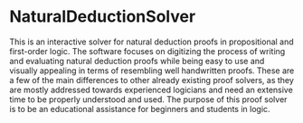 # NaturalDeductionSolver

This is an interactive solver for natural deduction proofs in propositional and
first-order logic. The software focuses on digitizing
the process of writing and evaluating natural deduction proofs while being easy to
use and visually appealing in terms of resembling well handwritten proofs. These
are a few of the main differences to other already existing proof solvers, as they
are mostly addressed towards experienced logicians and need an extensive time to
be properly understood and used. The purpose of this proof solver is to be an
educational assistance for beginners and students in logic.
